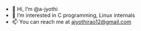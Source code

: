 - 👋 Hi, I’m @a-jyothi
- 👀 I’m interested in C programming, Linux internals
- 📫 You can reach me at ajyothirao12@gmail.com

<!---
a-jyothi/a-jyothi is a ✨ special ✨ repository because its `README.md` (this file) appears on your GitHub profile.
You can click the Preview link to take a look at your changes.
--->
